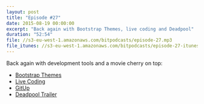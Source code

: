 ```yaml
---
layout: post
title: "Episode #27"
date: 2015-08-19 00:00:00
excerpt: "Back again with Bootstrap Themes, live coding and Deadpool"
duration: "52:54"
file: //s3-eu-west-1.amazonaws.com/bitpodcasts/episode-27.mp3
file_itunes: //s3-eu-west-1.amazonaws.com/bitpodcasts/episode-27-itunes.m4a
---
```


Back again with development tools and a movie cherry on top:

- [Bootstrap Themes](http://themes.getbootstrap.com/)
- [Live Coding](http://daviddarnes.github.io/inline-email-form/)
- [GitUp](http://gitup.co/)
- [Deadpool Trailer](https://www.youtube.com/watch?v=FyKWUTwSYAs)
